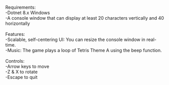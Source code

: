 Requirements:\
-Dotnet 8.x Windows\
-A console window that can display at least 20 characters vertically and 40 horizontally\
\
Features:\
-Scalable, self-centering UI: You can resize the console window in real-time.\
-Music: The game plays a loop of Tetris Theme A using the beep function.\
\
Controls:\
-Arrow keys to move\
-Z & X to rotate\
-Escape to quit
